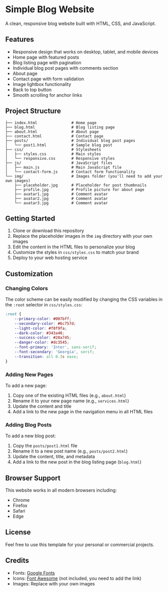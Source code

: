 # Simple Blog Website

A clean, responsive blog website built with HTML, CSS, and JavaScript.

## Features

- Responsive design that works on desktop, tablet, and mobile devices
- Home page with featured posts
- Blog listing page with pagination
- Individual blog post pages with comments section
- About page
- Contact page with form validation
- Image lightbox functionality
- Back to top button
- Smooth scrolling for anchor links

## Project Structure

```
├── index.html               # Home page
├── blog.html                # Blog listing page
├── about.html               # About page
├── contact.html             # Contact page
├── posts/                   # Individual blog post pages
│   └── post1.html           # Sample blog post
├── css/                     # Stylesheets
│   ├── styles.css           # Main styles
│   └── responsive.css       # Responsive styles
├── js/                      # JavaScript files
│   ├── main.js              # Main JavaScript file
│   └── contact-form.js      # Contact form functionality
└── img/                     # Images folder (you'll need to add your own images)
    ├── placeholder.jpg      # Placeholder for post thumbnails
    ├── profile.jpg          # Profile picture for about page
    ├── avatar1.jpg          # Comment avatar
    ├── avatar2.jpg          # Comment avatar
    └── avatar3.jpg          # Comment avatar
```

## Getting Started

1. Clone or download this repository
2. Replace the placeholder images in the `img` directory with your own images
3. Edit the content in the HTML files to personalize your blog
4. Customize the styles in `css/styles.css` to match your brand
5. Deploy to your web hosting service

## Customization

### Changing Colors

The color scheme can be easily modified by changing the CSS variables in the `:root` selector in `css/styles.css`:

```css
:root {
    --primary-color: #007bff;
    --secondary-color: #6c757d;
    --light-color: #f8f9fa;
    --dark-color: #343a40;
    --success-color: #28a745;
    --danger-color: #dc3545;
    --font-primary: 'Inter', sans-serif;
    --font-secondary: 'Georgia', serif;
    --transition: all 0.3s ease;
}
```

### Adding New Pages

To add a new page:

1. Copy one of the existing HTML files (e.g., `about.html`)
2. Rename it to your new page name (e.g., `services.html`)
3. Update the content and title
4. Add a link to the new page in the navigation menu in all HTML files

### Adding Blog Posts

To add a new blog post:

1. Copy the `posts/post1.html` file
2. Rename it to a new post name (e.g., `posts/post2.html`)
3. Update the content, title, and metadata
4. Add a link to the new post in the blog listing page (`blog.html`)

## Browser Support

This website works in all modern browsers including:

- Chrome
- Firefox
- Safari
- Edge

## License

Feel free to use this template for your personal or commercial projects.

## Credits

- Fonts: [Google Fonts](https://fonts.google.com/)
- Icons: [Font Awesome](https://fontawesome.com/) (not included, you need to add the link)
- Images: Replace with your own images 

